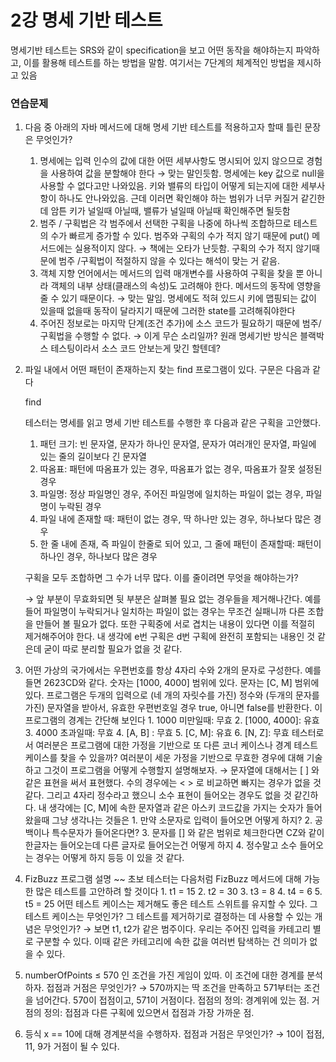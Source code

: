 # 2강 명세 기반 테스트

명세기반 테스트는 SRS와 같이 specification을 보고 어떤 동작을 해야하는지 파악하고, 이를 활용해 테스트를 하는 방법을 말함. 여기서는 7단계의 체계적인 방법을 제시하고 있음

### 연습문제

1.  다음 중 아래의 자바 메서드에 대해 명세 기반 테스트를 적용하고자 할때 틀린 문장은 무엇인가?
    1. 명세에는 입력 인수의 값에 대한 어떤 세부사항도 명시되어 있지 않으므로 경험을 사용하여 값을 분할해야 한다 → 맞는 말인듯함. 명세에는 key 값으로 null을 사용할 수 없다고만 나와있음. 키와 밸류의 타입이 어떻게 되는지에 대한 세부사항이 하나도 안나와있음. 근데 이러면 확인해야 하는 범위가 너무 커질거 같긴한데 암튼 키가 널일때 아닐때, 밸류가 널일때 아닐때 확인해주면 될듯함
    2. 범주 / 구획법은 각 범주에서 선택한 구획을 나중에 하나씩 조합하므로 테스트의 수가 빠르게 증가할 수 있다. 범주와 구획의 수가 적지 않기 때문에 put() 메서드에는 실용적이지 않다. → 책에는 오타가 난듯함. 구획의 수가 적지 않기때문에 범주 /구획법이 적절하지 않을 수 있다는 해석이 맞는 거 같음.
    3. 객체 지향 언어에서는 메서드의 입력 매개변수를 사용하여 구획을 찾을 뿐 아니라 객체의 내부 상태(클래스의 속성)도 고려해야 한다. 메서드의 동작에 영향을 줄 수 있기 때문이다. → 맞는 말임. 명세에도 적혀 있드시 키에 맵핑되는 값이 있을때 없을때 동작이 달라지기 때문에 그러한 state를 고려해줘야한다
    4. 주어진 정보로는 마지막 단계(조건 추가)에 소스 코드가 필요하기 때문에 범주/구획법을 수행할 수 없다. → 이게 무슨 소리일까? 원래 명세기반 방식은 블랙박스 테스팅이라서 소스 코드 안보는게 맞긴 할텐데?
2.  파일 내에서 어떤 패턴이 존재하는지 찾는 find 프로그램이 있다. 구문은 다음과 같다

    find <pattern> <file>

    테스터는 명세를 읽고 명세 기반 테스트를 수행한 후 다음과 같은 구획을 고안했다.

    1. 패턴 크기: 빈 문자열, 문자가 하나인 문자열, 문자가 여러개인 문자열, 파일에 있는 줄의 길이보다 긴 문자열
    2. 따옴표: 패턴에 따옴표가 있는 경우, 따옴표가 없는 경우, 따옴표가 잘못 설정된 경우
    3. 파일명: 정상 파일명인 경우, 주어진 파일명에 일치하는 파일이 없는 경우, 파일명이 누락된 경우
    4. 파일 내에 존재할 때: 패턴이 없는 경우, 딱 하나만 있는 경우, 하나보다 많은 경우
    5. 한 줄 내에 존재, 즉 파일이 한줄로 되어 있고, 그 줄에 패턴이 존재할때: 패턴이 하나인 경우, 하나보다 많은 경우

    구획을 모두 조합하면 그 수가 너무 많다. 이를 줄이려면 무엇을 해야하는가?

    → 앞 부분이 무효화되면 뒷 부분은 살펴볼 필요 없는 경우들을 제거해나간다. 예를 들어 파일명이 누락되거나 일치하는 파일이 없는 경우는 무조건 실패니까 다른 조합을 만들어 볼 필요가 없다. 또한 구획중에 서로 겹치는 내용이 있다면 이를 적절히 제거해주어야 한다. 내 생각에 e번 구획은 d번 구획에 완전히 포함되는 내용인 것 같은데 굳이 따로 분리할 필요가 없을 것 같다.

3.  어떤 가상의 국가에서는 우편번호를 항상 4자리 수와 2개의 문자로 구성한다. 예를 들면 2623CD와 같다.
    숫자는 [1000, 4000] 범위에 있다. 문자는 [C, M] 범위에 있다.
    프로그램은 두개의 입력으로 (네 개의 자릿수를 가진) 정수와 (두개의 문자를 가진) 문자열을 받아서, 유효한 우편번호일 경우 true, 아니면 false를 반환한다. 이 프로그램의 경계는 간단해 보인다 1. 1000 미만일때: 무효 2. [1000, 4000]: 유효 3. 4000 초과일때: 무효 4. [A, B] : 무효 5. [C, M]: 유효 6. [N, Z]: 무효
        테스터로서 여러분은 프로그램에 대한 가정을 기반으로 또 다른 코너 케이스나 경계 테스트 케이스를 찾을 수 있을까? 여러분이 세운 가정을 기반으로 무효한 경우에 대해 기술하고 그것이 프로그램을 어떻게 수행할지 설명해보자.
        → 문자열에 대해서는 [ ] 와 같은 표현을 써서 표현했다. 수의 경우에는 < > 로 비교하면 빠지는 경우가 없을 것 같다. 그리고 4자리 정수라고 했으니 소수 표현이 들어오는 경우도 없을 것 같긴하다. 내 생각에는 [C, M]에 속한 문자열과 같은 아스키 코드값을 가지는 숫자가 들어왔을때
        그냥 생각나는 것들은
        1. 만약 소문자로 입력이 들어오면 어떻게 하지?
        2. 공백이나 특수문자가 들어온다면?
        3. 문자를 [] 와 같은 범위로 체크한다면 CZ와 같이 한글자는 들어오는데 다른 글자로 들어오는건 어떻게 하지
        4. 정수말고 소수 들어오는 경우는 어떻게 하지 등등 이 있을 것 같다.
4.  FizBuzz 프로그램 설명 ~~
    초보 테스터는 다음처럼 FizBuzz 메서드에 대해 가능한 많은 테스트를 고안하려 할 것이다 1. t1 = 15 2. t2 = 30 3. t3 = 8 4. t4 = 6 5. t5 = 25
        어떤 테스트 케이스는 제거해도 좋은 테스트 스위트를 유지할 수 있다. 그 테스트 케이스는 무엇인가? 그 테스트를 제거하기로 결정하는 데 사용할 수 있는 개념은 무엇인가? → 보면 t1, t2가 같은 범주이다. 우리는 주어진 입력을 카테고리 별로 구분할 수 있다. 이때 같은 카테고리에 속한 값을 여러번 탐색하는 건 의미가 없을 수 있다.
5.  numberOfPoints ≤ 570 인 조건을 가진 게임이 있따. 이 조건에 대한 경계를 분석하자. 접점과 거점은 무엇인가? → 570까지는 딱 조건을 만족하고 571부터는 조건을 넘어간다. 570이 접점이고, 571이 거점이다.
    접점의 정의: 경계위에 있는 점.
    거점의 정의: 접점과 다른 구획에 있으면서 접점과 가장 가까운 점.
6.  등식 x == 10에 대해 경계분석을 수행하자. 접점과 거점은 무엇인가? → 10이 접점, 11, 9가 거점이 될 수 있다.
